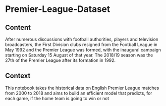 # Premier-League-Dataset

## Content
 

After numerous discussions with football authorities, players and television broadcasters, the First Division clubs resigned from the Football League in May 1992 and the Premier League was formed, with the inaugural campaign starting on Saturday 15 August of that year.
The 2018/19 season was the 27th of the Premier League after its formation in 1992.

## Context
This notebook takes the historical data on English Premier League matches from 2000 to 2018 and aims to build an efficient model that predicts, for each game, if the home team is going to win or not
